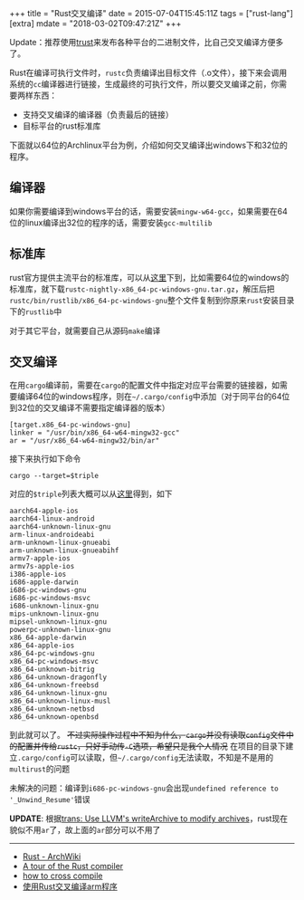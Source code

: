 +++
title = "Rust交叉编译"
date = 2015-07-04T15:45:11Z
tags = ["rust-lang"]
[extra]
mdate = "2018-03-02T09:47:21Z"
+++

Update：推荐使用[trust](https://github.com/japaric/trust)来发布各种平台的二进制文件，比自己交叉编译方便多了。

Rust在编译可执行文件时，`rustc`负责编译出目标文件（.o文件），接下来会调用系统的`cc`编译器进行链接，生成最终的可执行文件，所以要交叉编译之前，你需要两样东西：

- 支持交叉编译的编译器（负责最后的链接）
- 目标平台的rust标准库

下面就以64位的Archlinux平台为例，介绍如何交叉编译出windows下和32位的程序。
<!-- more -->

## 编译器

如果你需要编译到windows平台的话，需要安装`mingw-w64-gcc`，如果需要在64位的linux编译出32位的程序的话，需要安装`gcc-multilib`

## 标准库

rust官方提供主流平台的标准库，可以从[这里](http://static.rust-lang.org/dist/)下到，比如需要64位的windows的标准库，就下载`rustc-nightly-x86_64-pc-windows-gnu.tar.gz`，解压后把`rustc/bin/rustlib/x86_64-pc-windows-gnu`整个文件复制到你原来`rust`安装目录下的`rustlib`中

对于其它平台，就需要自己从源码`make`编译

## 交叉编译

在用`cargo`编译前，需要在`cargo`的配置文件中指定对应平台需要的链接器，如需要编译64位的windows程序，则在`~/.cargo/config`中添加（对于同平台的64位到32位的交叉编译不需要指定编译器的版本）
```
[target.x86_64-pc-windows-gnu]
linker = "/usr/bin/x86_64-w64-mingw32-gcc"
ar = "/usr/x86_64-w64-mingw32/bin/ar"
```
接下来执行如下命令
```
cargo --target=$triple
```
对应的`$triple`列表大概可以从[这里](https://github.com/rust-lang/rust/tree/master/mk/cfg)得到，如下
```
aarch64-apple-ios
aarch64-linux-android
aarch64-unknown-linux-gnu
arm-linux-androideabi
arm-unknown-linux-gnueabi
arm-unknown-linux-gnueabihf
armv7-apple-ios
armv7s-apple-ios
i386-apple-ios
i686-apple-darwin
i686-pc-windows-gnu
i686-pc-windows-msvc
i686-unknown-linux-gnu
mips-unknown-linux-gnu
mipsel-unknown-linux-gnu
powerpc-unknown-linux-gnu
x86_64-apple-darwin
x86_64-apple-ios
x86_64-pc-windows-gnu
x86_64-pc-windows-msvc
x86_64-unknown-bitrig
x86_64-unknown-dragonfly
x86_64-unknown-freebsd
x86_64-unknown-linux-gnu
x86_64-unknown-linux-musl
x86_64-unknown-netbsd
x86_64-unknown-openbsd
```

到此就可以了。 ~~不过实际操作过程中不知为什么，`cargo`并没有读取`config`文件中的配置并传给`rustc`，只好手动传`-C`选项，希望只是我个人情况~~ 在项目的目录下建立`.cargo/config`可以读取，但`~/.cargo/config`无法读取，不知是不是用的`multirust`的问题

未解决的问题：编译到`i686-pc-windows-gnu`会出现`undefined reference to '_Unwind_Resume'`错误

**UPDATE**: 根据[trans: Use LLVM's writeArchive to modify archives](https://github.com/rust-lang/rust/pull/26926)，rust现在貌似不用`ar`了，故上面的`ar`部分可以不用了



---
- [Rust - ArchWiki](https://wiki.archlinux.org/index.php/Rust)
- [A tour of the Rust compiler](http://www.slideshare.net/thomaslee/rust-march2014-32891901)
- [how to cross compile](https://github.com/japaric/ruststrap/blob/master/1-how-to-cross-compile.md)
- [使用Rust交叉编译arm程序](http://rust.cc/t/shi-yong-rustjiao-cha-bian-yi-armcheng-xu/384)
